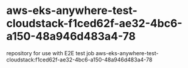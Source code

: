 # aws-eks-anywhere-test-cloudstack-f1ced62f-ae32-4bc6-a150-48a946d483a4-78
repository for use with E2E test job aws-eks-anywhere-test-cloudstack:f1ced62f-ae32-4bc6-a150-48a946d483a4-78
